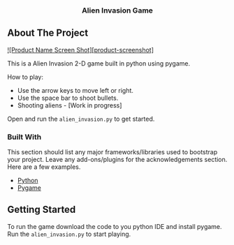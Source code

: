 
<div align="center">
 

  <h3 align="center">Alien Invasion Game</h3>

</div>


<!-- ABOUT THE PROJECT -->
## About The Project

[![Product Name Screen Shot][product-screenshot]](https://example.com)

This is a Alien Invasion 2-D game built in python using pygame.  

How to play:
* Use the arrow keys to move left or right.
* Use the space bar to shoot bullets.
* Shooting aliens - [Work in progress]

Open and run the `alien_invasion.py` to get started.



### Built With

This section should list any major frameworks/libraries used to bootstrap your project. Leave any add-ons/plugins for the acknowledgements section. Here are a few examples.

* [Python](https://www.python.org/)
* [Pygame](https://www.pygame.org/news)





<!-- GETTING STARTED -->
## Getting Started

To run the game download the code to you python IDE and install pygame. 
Run the `alien_invasion.py` to start playing. 
